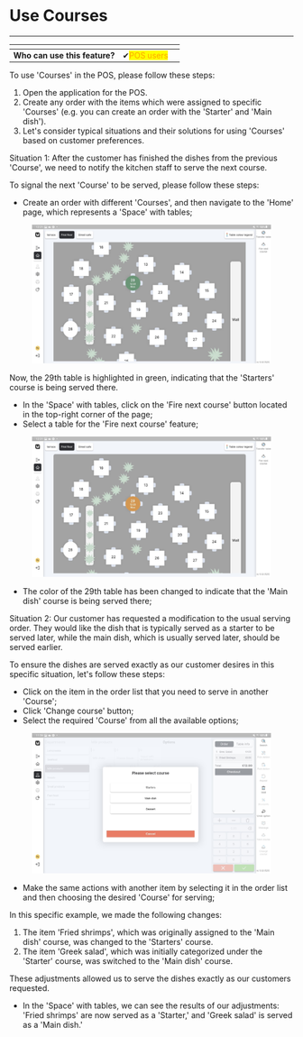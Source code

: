# Use Courses

***

<table data-card-size="large" data-view="cards"><thead><tr><th></th><th></th><th></th></tr></thead><tbody><tr><td><strong>Who can use this feature?</strong></td><td><span data-gb-custom-inline data-tag="emoji" data-code="2714">✔</span><mark style="color:orange;">POS users</mark></td><td></td></tr></tbody></table>

To use 'Courses' in the POS, please follow these steps:

1. Open the application for the POS.
2. Create any order with the items which were assigned to specific 'Courses' (e.g. you can create an order with the 'Starter' and 'Main dish').
3. Let's consider typical situations and their solutions for using 'Courses' based on customer preferences.

Situation 1: After the customer has finished the dishes from the previous 'Course', we need to notify the kitchen staff to serve the next course.

To signal the next 'Course' to be served, please follow these steps:

* Create an order with different 'Courses', and then navigate to the 'Home' page, which represents a 'Space' with tables;

<figure><img src="../../.gitbook/assets/course2.jpg" alt=""><figcaption></figcaption></figure>

Now, the 29th table is highlighted in green, indicating that the 'Starters' course is being served there.

* In the 'Space' with tables, click on the 'Fire next course' button located in the top-right corner of the page;
* Select a table for the 'Fire next course' feature;

<figure><img src="../../.gitbook/assets/course3.jpg" alt=""><figcaption></figcaption></figure>

* The color of the 29th table has been changed to indicate that the 'Main dish' course is being served there;

Situation 2: Our customer has requested a modification to the usual serving order. They would like the dish that is typically served as a starter to be served later, while the main dish, which is usually served later, should be served earlier.

To ensure the dishes are served exactly as our customer desires in this specific situation, let's follow these steps:

* Click on the item in the order list that you need to serve in another 'Course';
* Click 'Change course' button;
* Select the required 'Course' from all the available options;

<figure><img src="../../.gitbook/assets/course.jpg" alt=""><figcaption></figcaption></figure>

* Make the same actions with another item by selecting it in the order list and then choosing the desired 'Course' for serving;

In this specific example, we made the following changes:

1. The item 'Fried shrimps', which was originally assigned to the 'Main dish' course, was changed to the 'Starters' course.
2. The item 'Greek salad', which was initially categorized under the 'Starter' course, was switched to the 'Main dish' course.

These adjustments allowed us to serve the dishes exactly as our customers requested.

* In the 'Space' with tables, we can see the results of our adjustments: 'Fried shrimps' are now served as a 'Starter,' and 'Greek salad' is served as a 'Main dish.'
